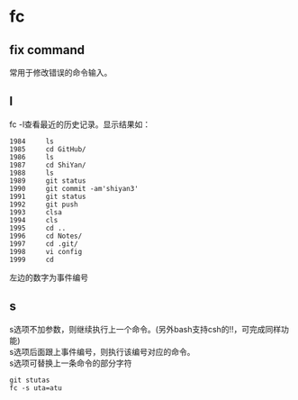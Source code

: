 fc
===
fix command
-----------
常用于修改错误的命令输入。
## l
fc -l查看最近的历史记录。显示结果如：

    1984	 ls
    1985	 cd GitHub/
    1986	 ls
    1987	 cd ShiYan/
    1988	 ls
    1989	 git status
    1990	 git commit -am'shiyan3'
    1991	 git status
    1992	 git push
    1993	 clsa
    1994	 cls
    1995	 cd ..
    1996	 cd Notes/
    1997	 cd .git/
    1998	 vi config 
    1999	 cd
左边的数字为事件编号
## s
s选项不加参数，则继续执行上一个命令。(另外bash支持csh的!!，可完成同样功能)    
s选项后面跟上事件编号，则执行该编号对应的命令。    
s选项可替换上一条命令的部分字符

    git stutas
    fc -s uta=atu

